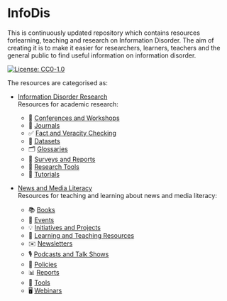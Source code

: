 # InfoDis
This is  continuously updated repository which contains resources forlearning, teaching and research on Information Disorder.
The aim of creating it is to make it easier for researchers, learners, teachers and the general public to find useful information on information disorder.

[![License: CC0-1.0](https://img.shields.io/badge/License-CC0%201.0-lightgrey.svg)](http://creativecommons.org/publicdomain/zero/1.0/)

The resources are categorised as:
 - [Information Disorder Research](https://github.com/m-arti/infodis/blob/master/Information%20Disorder%20Research.md) \
  Resources for academic research:
    - 📅 [Conferences and Workshops](https://github.com/m-arti/infodis/blob/master/Information%20Disorder%20Research.md#Conferences-and-Workshops)
    - 📔 [Journals](https://github.com/m-arti/infodis/blob/master/Information%20Disorder%20Research.md#Journals)
    - ✅ [Fact and Veracity Checking](https://github.com/m-arti/infodis/blob/master/Information%20Disorder%20Research.md#Fact-and-Veracity-Checking)
    - 📁 [Datasets](https://github.com/m-arti/infodis/blob/master/Information%20Disorder%20Research.md#Datasets)
    - 🗂 [Glossaries](https://github.com/m-arti/infodis/blob/master/Information%20Disorder%20Research.md#Glossaries)
    - 📄 [Surveys and Reports](https://github.com/m-arti/infodis/blob/master/Information%20Disorder%20Research.md#Surveys-and-Reports)
    - 🔎 [Research Tools](https://github.com/m-arti/infodis/blob/master/Information%20Disorder%20Research.md#Research-Tools)
    - 📝 [Tutorials](https://github.com/m-arti/infodis/blob/master/Information%20Disorder%20Research.md#Tutorials)


 - [News and Media Literacy](https://github.com/m-arti/infodis/blob/master/News%20and%20Media%20Literacy.md) \
  Resources for teaching and learning about news and media literacy:
    - 📚 [Books](https://github.com/m-arti/infodis/blob/master/News%20and%20Media%20Literacy.md#Books)
    - 📅 [Events](https://github.com/m-arti/infodis/blob/master/News%20and%20Media%20Literacy.md#Events)
    - 💡 [Initiatives and Projects](https://github.com/m-arti/infodis/blob/master/News%20and%20Media%20Literacy.md#Initiatives-Projects)
    - 📝 [Learning and Teaching Resources](https://github.com/m-arti/infodis/blob/master/News%20and%20Media%20Literacy.md#Learning-and-Teaching-Resources)
    - ✉️ [Newsletters](https://github.com/m-arti/infodis/blob/master/News%20and%20Media%20Literacy.md#Newsletters)
    - 🎙 [Podcasts and Talk Shows](https://github.com/m-arti/infodis/blob/master/News%20and%20Media%20Literacy.md#Podcasts-Talk-Shows)
    - 📜 [Policies](https://github.com/m-arti/infodis/blob/master/News%20and%20Media%20Literacy.md#Policies)
    - 📊 [Reports](https://github.com/m-arti/infodis/blob/master/News%20and%20Media%20Literacy.md#Reports)
    - 📱 [Tools](https://github.com/m-arti/infodis/blob/master/News%20and%20Media%20Literacy.md#Tools)
    - 🖥 [Webinars](https://github.com/m-arti/infodis/blob/master/News%20and%20Media%20Literacy.md#Webinars)
